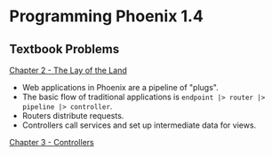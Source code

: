 # Programming Phoenix 1.4
## Textbook Problems


[Chapter 2 - The Lay of the Land](/Chapter%2002/)
- Web applications in Phoenix are a pipeline of "plugs".
- The basic flow of traditional applications is `endpoint |> router |> pipeline |> controller`.
- Routers distribute requests.
- Controllers call services and set up intermediate data for views.

[Chapter 3 - Controllers](/Chapter%2003/)
